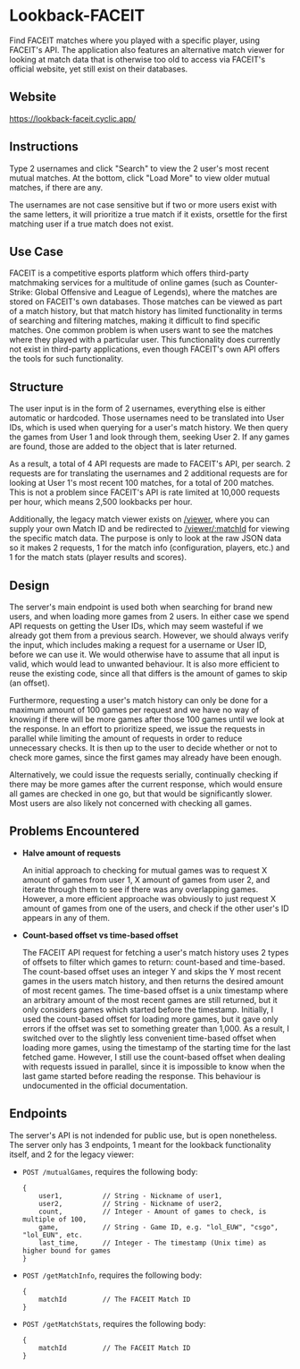 # Lookback-FACEIT
Find FACEIT matches where you played with a specific player, using FACEIT's API. The application also features an alternative match viewer for looking at match data that is otherwise too old to access via FACEIT's official website, yet still exist on their databases. 

## Website

https://lookback-faceit.cyclic.app/

## Instructions

Type 2 usernames and click "Search" to view the 2 user's most recent mutual matches. At the bottom, click "Load More" to view older mutual matches, if there are any.

The usernames are not case sensitive but if two or more users exist with the same letters, it will prioritize a true match if it exists, orsettle for the first matching user if a true match does not exist.

## Use Case

FACEIT is a competitive esports platform which offers third-party matchmaking services for a multitude of online games (such as Counter-Strike: Global Offensive and League of Legends), where the matches are stored on FACEIT's own databases. Those matches can be viewed as part of a match history, but that match history has limited functionality in terms of searching and filtering matches, making it difficult to find specific matches. One common problem is when users want to see the matches where they played with a particular user. This functionality does currently not exist in third-party applications, even though FACEIT's own API offers the tools for such functionality.

## Structure

The user input is in the form of 2 usernames, everything else is either automatic or hardcoded. Those usernames need to be translated into User IDs, which is used when querying for a user's match history. We then query the games from User 1 and look through them, seeking User 2. If any games are found, those are added to the object that is later returned.

As a result, a total of 4 API requests are made to FACEIT's API, per search. 2 requests are for translating the usernames and 2 additional requests are for looking at User 1's most recent 100 matches, for a total of 200 matches. This is not a problem since FACEIT's API is rate limited at 10,000 requests per hour, which means 2,500 lookbacks per hour.

Additionally, the legacy match viewer exists on [/viewer](https://lookback-faceit.cyclic.app/viewer), where you can supply your own Match ID and be redirected to [/viewer/:matchId](https://lookback-faceit.cyclic.app/viewer/1-8a09ccdb-cbc1-43d1-a14c-60e010ad0397) for viewing the specific match data. The purpose is only to look at the raw JSON data so it makes 2 requests, 1 for the match info (configuration, players, etc.) and 1 for the match stats (player results and scores).

## Design

The server's main endpoint is used both when searching for brand new users, and when loading more games from 2 users. In either case we spend API requests on getting the User IDs, which may seem wasteful if we already got them from a previous search. However, we should always verify the input, which includes making a request for a username or User ID, before we can use it. We would otherwise have to assume that all input is valid, which would lead to unwanted behaviour. It is also more efficient to reuse the existing code, since all that differs is the amount of games to skip (an offset).

Furthermore, requesting a user's match history can only be done for a maximum amount of 100 games per request and we have no way of knowing if there will be more games after those 100 games until we look at the response. In an effort to prioritize speed, we issue the requests in parallel while limiting the amount of requests in order to reduce unnecessary checks. It is then up to the user to decide whether or not to check more games, since the first games may already have been enough.

Alternatively, we could issue the requests serially, continually checking if there may be more games after the current response, which would ensure all games are checked in one go, but that would be significantly slower. Most users are also likely not concerned with checking all games.

## Problems Encountered

* **Halve amount of requests**

    An initial approach to checking for mutual games was to request X amount of games from user 1, X amount of games from user 2, and iterate through them to see if there was any overlapping games. However, a more efficient approache was obviously to just request X amount of games from one of the users, and check if the other user's ID appears in any of them.

* **Count-based offset vs time-based offset**

    The FACEIT API request for fetching a user's match history uses 2 types of offsets to filter which games to return: count-based and time-based. The count-based offset uses an integer Y and skips the Y most recent games in the users match history, and then returns the desired amount of most recent games. The time-based offset is a unix timestamp where an arbitrary amount of the most recent games are still returned, but it only considers games which started before the timestamp. Initially, I used the count-based offset for loading more games, but it gave only errors if the offset was set to something greater than 1,000. As a result, I switched over to the slightly less convenient time-based offset when loading more games, using the timestamp of the starting time for the last fetched game. However, I still use the count-based offset when dealing with requests issued in parallel, since it is impossible to know when the last game started before reading the response. This behaviour is undocumented in the official documentation.

## Endpoints

The server's API is not indended for public use, but is open nonetheless. The server only has 3 endpoints, 1 meant for the lookback functionality itself, and 2 for the legacy viewer:

*   `POST /mutualGames`, requires the following body:
    
    ```
    {
        user1,          // String - Nickname of user1,
        user2,          // String - Nickname of user2,
        count,          // Integer - Amount of games to check, is multiple of 100,
        game,           // String - Game ID, e.g. "lol_EUW", "csgo", "lol_EUN", etc.
        last_time,      // Integer - The timestamp (Unix time) as higher bound for games
    }
    ```

*   `POST /getMatchInfo`, requires the following body:
    
    ```
    {
        matchId         // The FACEIT Match ID
    }
    ```

*   `POST /getMatchStats`, requires the following body:
    
    ```
    {
        matchId         // The FACEIT Match ID
    }
    ```

